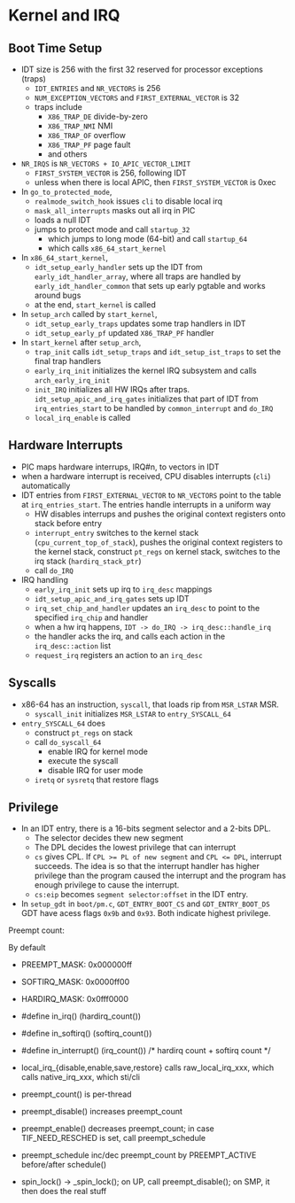 Kernel and IRQ
==============

## Boot Time Setup

- IDT size is 256 with the first 32 reserved for processor exceptions (traps)
  - `IDT_ENTRIES` and `NR_VECTORS` is 256
  - `NUM_EXCEPTION_VECTORS` and `FIRST_EXTERNAL_VECTOR` is 32
  - traps include
    - `X86_TRAP_DE` divide-by-zero
    - `X86_TRAP_NMI` NMI
    - `X86_TRAP_OF` overflow
    - `X86_TRAP_PF` page fault
    - and others
- `NR_IRQS` is `NR_VECTORS + IO_APIC_VECTOR_LIMIT`
  - `FIRST_SYSTEM_VECTOR` is 256, following IDT
  - unless when there is local APIC, then `FIRST_SYSTEM_VECTOR` is 0xec
- In `go_to_protected_mode`,
  - `realmode_switch_hook` issues `cli` to disable local irq
  - `mask_all_interrupts` masks out all irq in PIC
  - loads a null IDT
  - jumps to protect mode and call `startup_32`
    - which jumps to long mode (64-bit) and call `startup_64`
    - which calls `x86_64_start_kernel`
- In `x86_64_start_kernel`,
  - `idt_setup_early_handler` sets up the IDT from `early_idt_handler_array`,
    where all traps are handled by `early_idt_handler_common` that sets
    up early pgtable and works around bugs
  - at the end, `start_kernel` is called
- In `setup_arch` called by `start_kernel`,
  - `idt_setup_early_traps` updates some trap handlers in IDT
  - `idt_setup_early_pf` updated `X86_TRAP_PF` handler
- In `start_kernel` after `setup_arch`,
  - `trap_init` calls `idt_setup_traps` and `idt_setup_ist_traps` to set the
    final trap handlers
  - `early_irq_init` initializes the kernel IRQ subsystem and calls
    `arch_early_irq_init`
  - `init_IRQ` initializes all HW IRQs after traps.
    `idt_setup_apic_and_irq_gates` initializes that part of IDT from
    `irq_entries_start` to be handled by `common_interrupt` and `do_IRQ`
  - `local_irq_enable` is called

## Hardware Interrupts

- PIC maps hardware interrups, IRQ#n, to vectors in IDT 
- when a hardware interrupt is received, CPU disables interrupts (`cli`)
  automatically
- IDT entries from `FIRST_EXTERNAL_VECTOR` to `NR_VECTORS` point to the table
  at `irq_entries_start`.  The entries handle interrupts in a uniform way
  - HW disables interrups and pushes the original context registers onto stack
    before entry
  - `interrupt_entry` switches to the kernel stack
    (`cpu_current_top_of_stack`), pushes the original context registers to the
    kernel stack, construct `pt_regs` on kernel stack, switches to the irq
    stack (`hardirq_stack_ptr`)
  - call `do_IRQ`
- IRQ handling
  - `early_irq_init` sets up irq to `irq_desc` mappings
  - `idt_setup_apic_and_irq_gates` sets up IDT
  - `irq_set_chip_and_handler` updates an `irq_desc` to point to the specified
    `irq_chip` and handler
  - when a hw irq happens, `IDT -> do_IRQ -> irq_desc::handle_irq`
  - the handler acks the irq, and calls each action in the `irq_desc::action`
    list
  - `request_irq` registers an action to an `irq_desc`

## Syscalls

- x86-64 has an instruction, `syscall`, that loads rip from `MSR_LSTAR` MSR.
  - `syscall_init` initializes `MSR_LSTAR` to `entry_SYSCALL_64`
- `entry_SYSCALL_64` does
  - construct `pt_regs` on stack
  - call `do_syscall_64`
    - enable IRQ for kernel mode
    - execute the syscall
    - disable IRQ for user mode
  - `iretq` or `sysretq` that restore flags

## Privilege

* In an IDT entry, there is a 16-bits segment selector and a 2-bits DPL.
  * The selector decides thew new segment
  * The DPL decides the lowest privilege that can interrupt
  * `cs` gives CPL.  If `CPL >= PL of new segment` and `CPL <= DPL`, interrupt
    succeeds.  The idea is so that the interrupt handler has higher privilege
    than the program caused the interrupt and the program has enough privilege
    to cause the interrupt.
  * `cs:eip` becomes `segment selector:offset` in the IDT entry.
* In `setup_gdt` in `boot/pm.c`, `GDT_ENTRY_BOOT_CS` and `GDT_ENTRY_BOOT_DS`
  GDT have acess flags `0x9b` and `0x93`.  Both indicate highest privilege.

Preempt count:

By default
* PREEMPT_MASK: 0x000000ff
* SOFTIRQ_MASK: 0x0000ff00
* HARDIRQ_MASK: 0x0fff0000
* #define in_irq()		(hardirq_count())
* #define in_softirq()		(softirq_count())
* #define in_interrupt()	(irq_count()) /* hardirq count + softirq count */

* local_irq_{disable,enable,save,restore} calls raw_local_irq_xxx, which calls native_irq_xxx, which sti/cli

* preempt_count() is per-thread
* preempt_disable() increases preempt_count
* preempt_enable() decreases preempt_count; in case TIF_NEED_RESCHED is set, call preempt_schedule
* preempt_schedule inc/dec preempt_count by PREEMPT_ACTIVE before/after schedule()

* spin_lock() -> _spin_lock(); on UP, call preempt_disable(); on SMP, it then does the real stuff
